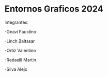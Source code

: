# Entornos Graficos 2024

Integrantes:

-Gnavi Faustino

-Linch Baltasar

-Ortiz Valentino

-Redaelli Martin

-Silva Alejo
